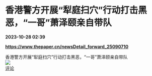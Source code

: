 # 香港警方开展“犁庭扫穴”行动打击黑恶，“一哥”萧泽颐亲自带队

**2023-10-28 02:39**

**https://www.thepaper.cn/newsDetail_forward_25090710**

香港警方开展“犁庭扫穴”行动打击黑恶，“一哥”萧泽颐亲自带队  
![](https://img3.chouti.com/CHOUTI_231028_0F9226CC1024458D8CDB31FA49AA4AC5.jpg)  
[评论](https://m.chouti.com/link/40426732)
